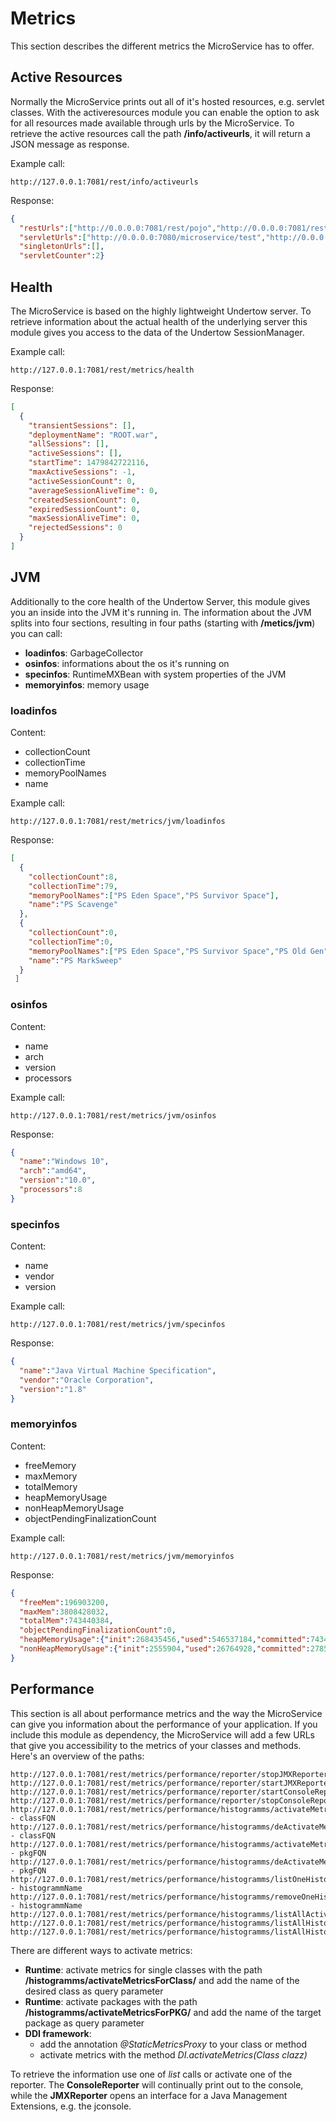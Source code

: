 # Metrics
This section describes the different metrics the MicroService has to offer.

## Active Resources
Normally the MicroService prints out all of it's hosted resources, e.g. servlet classes.
With the activeresources module you can enable the option to ask for all resources made available through urls by the MicroService.
To retrieve the active resources call the path **/info/activeurls**, it will return a JSON message as response.

Example call:
```
http://127.0.0.1:7081/rest/info/activeurls
```
Response:
```json
{
  "restUrls":["http://0.0.0.0:7081/rest/pojo","http://0.0.0.0:7081/rest/info/activeurls","http://0.0.0.0:7081/rest/test","http://0.0.0.0:7081/rest/OverviewTest/pathA - paramA"],
  "servletUrls":["http://0.0.0.0:7080/microservice/test","http://0.0.0.0:7080/microservicetestServlet"],
  "singletonUrls":[],
  "servletCounter":2}
```

## Health
The MicroService is based on the highly lightweight Undertow server. To retrieve information about the actual health of
the underlying server this module gives you access to the data of the Undertow SessionManager. 

Example call:
```
http://127.0.0.1:7081/rest/metrics/health
```

Response:
```json
[
  {
    "transientSessions": [],
    "deploymentName": "ROOT.war",
    "allSessions": [],
    "activeSessions": [],
    "startTime": 1479842722116,
    "maxActiveSessions": -1,
    "activeSessionCount": 0,
    "averageSessionAliveTime": 0,
    "createdSessionCount": 0,
    "expiredSessionCount": 0,
    "maxSessionAliveTime": 0,
    "rejectedSessions": 0
  }
]
```
## JVM 
Additionally to the core health of the Undertow Server, this module gives you an inside into the JVM it's running in.
The information about the JVM splits into four sections, resulting in four paths (starting with **/metics/jvm**) you can call:
  
* **loadinfos**: GarbageCollector  
* **osinfos**: informations about the os it's running on  
* **specinfos**: RuntimeMXBean with system properties of the JVM    
* **memoryinfos**: memory usage  

### loadinfos
Content: 

- collectionCount
- collectionTime
- memoryPoolNames
- name


Example call:

    http://127.0.0.1:7081/rest/metrics/jvm/loadinfos

Response:
```json
[
  {
    "collectionCount":8,
    "collectionTime":79,
    "memoryPoolNames":["PS Eden Space","PS Survivor Space"],
    "name":"PS Scavenge"
  },
  {
    "collectionCount":0,
    "collectionTime":0,
    "memoryPoolNames":["PS Eden Space","PS Survivor Space","PS Old Gen"],
    "name":"PS MarkSweep"
  }
 ]
```

### osinfos
Content: 

- name
- arch
- version
- processors


Example call:

    http://127.0.0.1:7081/rest/metrics/jvm/osinfos

Response:
```json
{
  "name":"Windows 10",
  "arch":"amd64",
  "version":"10.0",
  "processors":8
}
```

### specinfos
Content: 

- name
- vendor
- version


Example call:

    http://127.0.0.1:7081/rest/metrics/jvm/specinfos
    
Response:
```json
{
  "name":"Java Virtual Machine Specification",
  "vendor":"Oracle Corporation",
  "version":"1.8"
}
```

### memoryinfos
Content: 

- freeMemory
- maxMemory
- totalMemory
- heapMemoryUsage
- nonHeapMemoryUsage
- objectPendingFinalizationCount


Example call:

    http://127.0.0.1:7081/rest/metrics/jvm/memoryinfos

Response:
```json
{
  "freeMem":196903200,
  "maxMem":3808428032,
  "totalMem":743440384,
  "objectPendingFinalizationCount":0,
  "heapMemoryUsage":{"init":268435456,"used":546537184,"committed":743440384,"max":3808428032},
  "nonHeapMemoryUsage":{"init":2555904,"used":26764928,"committed":27852800,"max":-1}
}
```

## Performance
This section is all about performance metrics and the way the MicroService can give you information about the performance of your application. 
If you include this module as dependency, the MicroService will add a few URLs that give you accessibility to the metrics of your classes and methods.
Here's an overview of the paths:
```
http://127.0.0.1:7081/rest/metrics/performance/reporter/stopJMXReporter
http://127.0.0.1:7081/rest/metrics/performance/reporter/startJMXReporter
http://127.0.0.1:7081/rest/metrics/performance/reporter/startConsoleReporter
http://127.0.0.1:7081/rest/metrics/performance/reporter/stopConsoleReporter
http://127.0.0.1:7081/rest/metrics/performance/histogramms/activateMetricsForClass - classFQN
http://127.0.0.1:7081/rest/metrics/performance/histogramms/deActivateMetricsForClass - classFQN
http://127.0.0.1:7081/rest/metrics/performance/histogramms/activateMetricsForPKG - pkgFQN
http://127.0.0.1:7081/rest/metrics/performance/histogramms/deActivateMetricsForPKG - pkgFQN
http://127.0.0.1:7081/rest/metrics/performance/histogramms/listOneHistogramm - histogrammName
http://127.0.0.1:7081/rest/metrics/performance/histogramms/removeOneHistogramm - histogrammName
http://127.0.0.1:7081/rest/metrics/performance/histogramms/listAllActivateMetrics
http://127.0.0.1:7081/rest/metrics/performance/histogramms/listAllHistogramms
http://127.0.0.1:7081/rest/metrics/performance/histogramms/listAllHistogrammNames
```

There are different ways to activate metrics:

* **Runtime**: activate metrics for single classes with the path **/histogramms/activateMetricsForClass/** and add the name of the desired
class as query parameter
* **Runtime**: activate packages with the path **/histogramms/activateMetricsForPKG/** and add the name of the target package as query parameter
* **DDI framework**:
    * add the annotation *@StaticMetricsProxy* to your class or method
    * activate metrics with the method *DI.activateMetrics(Class clazz)*
 
To retrieve the information use one of *list* calls or activate one of the reporter. The **ConsoleReporter** will continually print out
to the console, while the **JMXReporter** opens an interface for a Java Management Extensions, e.g. the jconsole.

